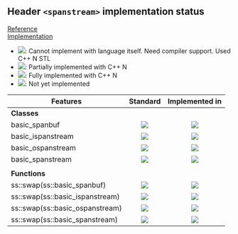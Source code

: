 ## Header `<spanstream>` implementation status

[Reference](https://en.cppreference.com/w/cpp/header/spanstream)  
[Implementation](../ss/include/ss/spanstream.h)

* ![](https://img.shields.io/badge/C%2B%2B-N-red): Cannot implement with language itself. Need compiler support. Used C++ N STL
* ![](https://img.shields.io/badge/C%2B%2B-N-blue): Partially implemented with C++ N
* ![](https://img.shields.io/badge/C%2B%2B-N-green): Fully implemented with C++ N
* ![][notyet]: Not yet implemented

| Features                                     | Standard             | Implemented in                    |
|----------------------------------------------|:--------------------:|:---------------------------------:|
| **Classes**                                  |                      |                                   |
| basic_spanbuf                                | ![][cpp23]           | ![][notyet]                       |
| basic_ispanstream                            | ![][cpp23]           | ![][notyet]                       |
| basic_ospanstream                            | ![][cpp23]           | ![][notyet]                       |
| basic_spanstream                             | ![][cpp23]           | ![][notyet]                       |
|                                              |                      |                                   |
| **Functions**                                |                      |                                   |
| ss::swap(ss::basic_spanbuf)                  | ![][cpp23]           | ![][notyet]                       |
| ss::swap(ss::basic_ispanstream)              | ![][cpp23]           | ![][notyet]                       |
| ss::swap(ss::basic_ospanstream)              | ![][cpp23]           | ![][notyet]                       |
| ss::swap(ss::basic_spanstream)               | ![][cpp23]           | ![][notyet]                       |


<!--
	C++23: 8	| 0

	Total: 8	| 0-->

[notyet]: https://img.shields.io/badge/Not_yet-orange
[removed]: https://img.shields.io/badge/Removed-red
[legacy]: https://img.shields.io/badge/legacy-grey

[cppno11]: https://img.shields.io/badge/C%2B%2B-11-red
[cppno14]: https://img.shields.io/badge/C%2B%2B-14-red
[cppno17]: https://img.shields.io/badge/C%2B%2B-17-red
[cppno20]: https://img.shields.io/badge/C%2B%2B-20-red
[cppno23]: https://img.shields.io/badge/C%2B%2B-23-red

[cpppt11]: https://img.shields.io/badge/C%2B%2B-11-blue
[cpppt14]: https://img.shields.io/badge/C%2B%2B-14-blue
[cpppt17]: https://img.shields.io/badge/C%2B%2B-17-blue
[cpppt20]: https://img.shields.io/badge/C%2B%2B-20-blue
[cpppt23]: https://img.shields.io/badge/C%2B%2B-23-blue

[cpp11]: https://img.shields.io/badge/C%2B%2B-11-green
[cpp14]: https://img.shields.io/badge/C%2B%2B-14-green
[cpp17]: https://img.shields.io/badge/C%2B%2B-17-green
[cpp20]: https://img.shields.io/badge/C%2B%2B-20-green
[cpp23]: https://img.shields.io/badge/C%2B%2B-23-green
